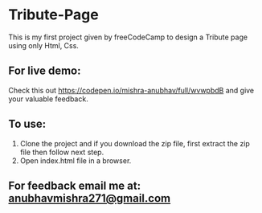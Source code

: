 # Tribute-Page
This is my first project given by freeCodeCamp to design a Tribute page using only Html, Css.

 ## For live demo:
 Check this out https://codepen.io/mishra-anubhav/full/wvwpbdB and give your valuable feedback.

 ## To use:
 1. Clone the project and if you download the zip file, first extract the zip file then follow next step.
 2. Open index.html file in a browser.
 
 ## For feedback email me at: anubhavmishra271@gmail.com
